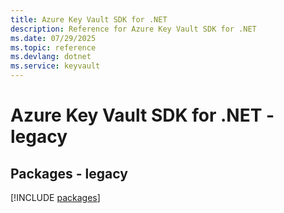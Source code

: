 ```yaml
---
title: Azure Key Vault SDK for .NET
description: Reference for Azure Key Vault SDK for .NET
ms.date: 07/29/2025
ms.topic: reference
ms.devlang: dotnet
ms.service: keyvault
---
```

# Azure Key Vault SDK for .NET - legacy
## Packages - legacy
[!INCLUDE [packages](key-vault-index.md)]